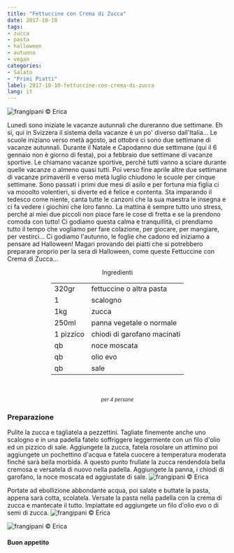 ```yaml
---
title: "Fettuccine con Crema di Zucca"
date: 2017-10-10
tags:
- zucca
- pasta
- halloween 
- autunno
- vegan
categories:
- Salato
- "Primi Piatti"
label: 2017-10-10-fettuccine-con-crema-di-zucca
lang: it
---
```

![](../2017-10-10-fettuccine-con-crema-di-zucca/header.jpg "frangipani © Erica")

Lunedì sono iniziate le vacanze autunnali che dureranno due settimane. Eh si, qui in Svizzera il sistema della vacanze è un po' diverso dall'Italia... Le scuole iniziano verso metà agosto, ad ottobre ci sono due settimane di vacanze autunnali. Durante il Natale e Capodanno due settimane (qui il 6 gennaio non è giorno di festa), poi a febbraio due settimane di vacanze sportive. Le chiamano vacanze sportive, perché tutti vanno a sciare durante quelle vacanze o almeno quasi tutti. Poi verso fine aprile altre due settimane di vacanze primaverili e verso metà luglio chiudono le scuole per cinque settimane. Sono passati i primi due mesi di asilo e per fortuna mia figlia ci va mooolto volentieri, si diverte ed é felice e contenta. Sta imparando il tedesco come niente, canta tutte le canzoni che la sua maestra le insegna e ci fa vedere i giochini che loro fanno. La mattina è sempre tutto uno stress, perché ai miei due piccoli non piace fare le cose di fretta e se la prendono comoda con tutto! Ci godiamo questa calma e tranquillità, ci prendiamo tutto il tempo che vogliamo per fare colazione, per giocare, per mangiare, per vestirci... Ci godiamo l'autunno, le foglie che cadono ed iniziamo a pensare ad Halloween! Magari provando dei piatti che si potrebbero preparare proprio per la sera di Halloween, come queste Fettuccine con Crema di Zucca...

<div id="wrapper" style="text-align: center">
  <div id="yourdiv" style="display: inline-block;">
    <div class="ingredients">
      <div class="ingredients-title">Ingredienti</div>
      <table>
        <tbody>
          <tr>
            <td>320gr</td>
            <td>fettuccine o altra pasta</td>
          </tr>
          <tr>
            <td>1</td>
            <td>scalogno</td>
          </tr>
          <tr>
            <td>1kg</td>
            <td>zucca</td>
          </tr>
          <tr>
            <td>250ml</td>
            <td>panna vegetale o normale</td>
          </tr>
          <tr>
             <td>1 pizzico</td>
            <td>chiodi di garofano macinati</td>
          </tr>
          <tr>
            <td>qb</td>
            <td>noce moscata</td>
          </tr>
          <tr> 
            <td>qb</td>
            <td>olio evo</td>
          </tr>
          <tr>
            <td>qb</td>
            <td>sale</td>
          </tr>
        </tbody>
      </table>
      <br></br>
      <i class="pull-right" style="font-size: 80%;">per 4 persone</i>
    </div>
  </div>
</div>


<h3>
  <font color="grey">
    <i class="fa-solid fa-gears"></i>
  </font> Preparazione
</h3>

Pulite la zucca e tagliatela a pezzettini. Tagliate finemente anche uno scalogno e in una padella fatelo soffriggere leggermente con un filo d'olio ed un pizzico di sale. Aggiungete la zucca, fatela rosolare un attimino poi aggiungete un pochettino d'acqua e fatela cuocere a temperatura moderata finché sarà bella morbida. A questo punto frullate la zucca rendendola bella cremosa e versatela di nuovo nella padella. Aggiungete la panna, i chiodi di garofano, la noce moscata ed aggiustate di sale.
![](../2017-10-10-fettuccine-con-crema-di-zucca/cremadizucca.jpg "frangipani © Erica")

Portate ad ebollizione abbondante acqua, poi salate e buttate la pasta, appena sarà cotta, scolatela. Versate la pasta nella padella con la crema di zucca e mantecate il tutto. Impiattate ed aggiungete un filo d'olio evo o di semi di zucca.
![](../2017-10-10-fettuccine-con-crema-di-zucca/risultato1.jpg "frangipani © Erica")

![](../2017-10-10-fettuccine-con-crema-di-zucca/risultato2.jpg "frangipani © Erica")

<h4>Buon appetito
  <font color="red">
    <i class="fa-regular fa-face-smile"></i>
  </font>
</h4>
